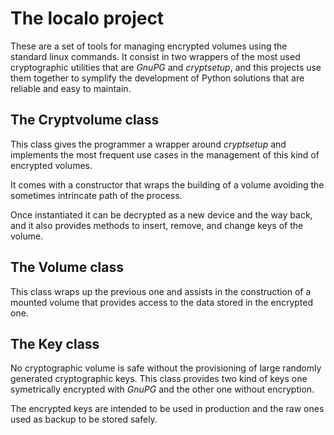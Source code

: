 # The localo project

These are a set of tools for managing encrypted volumes using the standard linux
commands. It consist in two wrappers of the most used cryptographic utilities
that are *GnuPG* and *cryptsetup*, and this projects use them together to symplify
the development of Python solutions that are reliable and easy to maintain.

## The Cryptvolume class

This class gives the programmer a wrapper around *cryptsetup* and implements the
most frequent use cases in the management of this kind of encrypted volumes.

It comes with a constructor that wraps the building of a volume avoiding the
sometimes intrincate path of the process.

Once instantiated it can be decrypted as a new device and the way back, and
it also provides methods to insert, remove, and change keys of the volume.

## The Volume class

This class wraps up the previous one and assists in the construction of a mounted
volume that provides access to the data stored in the encrypted one.

## The Key class

No cryptographic volume is safe without the provisioning of large randomly generated
cryptographic keys. This class provides two kind of keys one symetrically encrypted 
with *GnuPG* and the other one without encryption.

The encrypted keys are intended to be used in production and the raw ones used as
backup to be stored safely.

